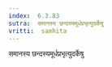 ```yaml
---
index:  6.3.83
sutra:  समानस्य छन्दस्यमूर्धप्रभृत्युदर्केषु
vritti:  samhita 
---
```


समानस्य छन्दस्यमूर्धप्रभृत्युदर्केषु


